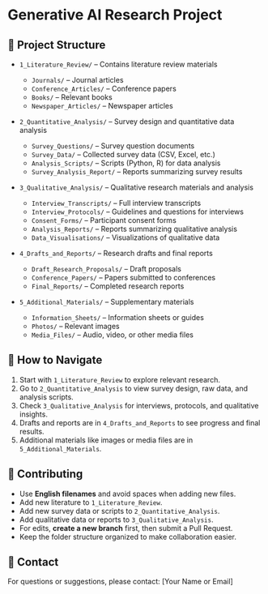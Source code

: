 # Generative AI Research Project

## 📂 Project Structure
- `1_Literature_Review/` – Contains literature review materials  
  - `Journals/` – Journal articles  
  - `Conference_Articles/` – Conference papers  
  - `Books/` – Relevant books  
  - `Newspaper_Articles/` – Newspaper articles  

- `2_Quantitative_Analysis/` – Survey design and quantitative data analysis  
  - `Survey_Questions/` – Survey question documents  
  - `Survey_Data/` – Collected survey data (CSV, Excel, etc.)  
  - `Analysis_Scripts/` – Scripts (Python, R) for data analysis  
  - `Survey_Analysis_Report/` – Reports summarizing survey results  

- `3_Qualitative_Analysis/` – Qualitative research materials and analysis  
  - `Interview_Transcripts/` – Full interview transcripts  
  - `Interview_Protocols/` – Guidelines and questions for interviews  
  - `Consent_Forms/` – Participant consent forms  
  - `Analysis_Reports/` – Reports summarizing qualitative analysis  
  - `Data_Visualisations/` – Visualizations of qualitative data  

- `4_Drafts_and_Reports/` – Research drafts and final reports  
  - `Draft_Research_Proposals/` – Draft proposals  
  - `Conference_Papers/` – Papers submitted to conferences  
  - `Final_Reports/` – Completed research reports  

- `5_Additional_Materials/` – Supplementary materials  
  - `Information_Sheets/` – Information sheets or guides  
  - `Photos/` – Relevant images  
  - `Media_Files/` – Audio, video, or other media files  

## 🚀 How to Navigate
1. Start with `1_Literature_Review` to explore relevant research.  
2. Go to `2_Quantitative_Analysis` to view survey design, raw data, and analysis scripts.  
3. Check `3_Qualitative_Analysis` for interviews, protocols, and qualitative insights.  
4. Drafts and reports are in `4_Drafts_and_Reports` to see progress and final results.  
5. Additional materials like images or media files are in `5_Additional_Materials`.  

## 🤝 Contributing
- Use **English filenames** and avoid spaces when adding new files.  
- Add new literature to `1_Literature_Review`.  
- Add new survey data or scripts to `2_Quantitative_Analysis`.  
- Add qualitative data or reports to `3_Qualitative_Analysis`.  
- For edits, **create a new branch** first, then submit a Pull Request.  
- Keep the folder structure organized to make collaboration easier.  

## 📌 Contact
For questions or suggestions, please contact: [Your Name or Email]  
